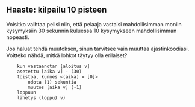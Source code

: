 ## Haaste: kilpailu 10 pisteen

Voisitko vaihtaa pelisi niin, että pelaaja vastaisi mahdollisimman moniin kysymyksiin 30 sekunnin kuluessa 10 kysymykseen mahdollisimman nopeasti.

Jos haluat tehdä muutoksen, sinun tarvitsee vain muuttaa ajastinkoodiasi. Voitteko nähdä, mitkä lohkot täytyy olla erilaiset?

```blocks3
    kun vastaanotan [aloitus v]
    asetettu [aika v] - (30)
    toistoa, kunnes <(aika) = [0]>
        odota (1) sekuntia
        muutos [aika v] (-1)
    loppuun
    lähetys (loppu) v)
```